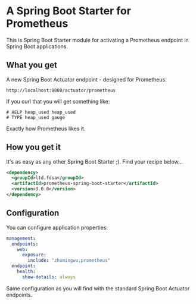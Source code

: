# A Spring Boot Starter for Prometheus

This is Spring Boot Starter module for activating a Prometheus endpoint in Spring Boot applications.

## What you get

A new Spring Boot Actuator endpoint - designed for Prometheus:

    http://localhost:8080/actuator/prometheus

If you curl that you will get something like:

    # HELP heap_used heap_used
    # TYPE heap_used gauge

Exactly how Prometheus likes it.

## How you get it

It's as easy as any other Spring Boot Starter ;). Find your recipe below...

```xml
<dependency>
  <groupId>ltd.fdsa</groupId>
  <artifactId>prometheus-spring-boot-starter</artifactId>
  <version>3.0.0</version>
</dependency>
```

## Configuration

You can configure application properties:

```yaml
management:
  endpoints:
    web:
      exposure:
        include: "zhumingwu,prometheus"
  endpoint:
    health:
      show-details: always 
```

Same configuration as you will find with the standard Spring Boot Actuator endpoints.

